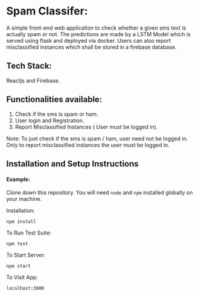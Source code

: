 # Spam Classifer:

A simple front-end web application to check whether a given sms text is actually spam or not. The predictions are made by a LSTM Model which is served using flask and deployed via docker. Users can also report misclassified instances which shall be stored in a firebase database.

## Tech Stack:

Reactjs and Firebase.

## Functionalities available:

1) Check if the sms is spam or ham.
2) User login and Registration.
3) Report Misclassified Instances ( User must be logged in).

Note: To just check if the sms is spam / ham, user need not be logged in. Only to report misclassified instances the user must be logged in.

## Installation and Setup Instructions

#### Example:  

Clone down this repository. You will need `node` and `npm` installed globally on your machine.  

Installation:

`npm install`  

To Run Test Suite:  

`npm test`  

To Start Server:

`npm start`  

To Visit App:

`localhost:3000`
